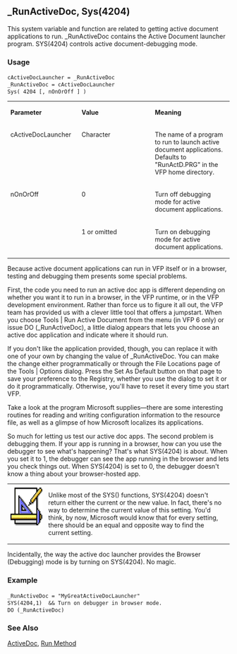 ## _RunActiveDoc, Sys(4204)

This system variable and function are related to getting active document applications to run. _RunActiveDoc contains the Active Document launcher program. SYS(4204) controls active document-debugging mode.

### Usage

```foxpro
cActiveDocLauncher = _RunActiveDoc
_RunActiveDoc = cActiveDocLauncher
Sys( 4204 [, nOnOrOff ] )
```
<table>
<tr>
  <td width="32%" valign="top">
  <p><b>Parameter</b></p>
  </td>
  <td width="23%" valign="top">
  <p><b>Value</b></p>
  </td>
  <td width="45%" valign="top">
  <p><b>Meaning</b></p>
  </td>
 </tr>
<tr>
  <td width="32%" valign="top">
  <p>cActiveDocLauncher</p>
  </td>
  <td width="23%" valign="top">
  <p>Character</p>
  </td>
  <td width="45%" valign="top">
  <p>The name of a program to run to launch active document applications. Defaults to &quot;RunActD.PRG&quot; in the VFP home directory.</p>
  </td>
 </tr>
<tr>
  <td width="32%" rowspan="2" valign="top">
  <p>nOnOrOff</p>
  </td>
  <td width="23%" valign="top">
  <p>0</p>
  </td>
  <td width="45%" valign="top">
  <p>Turn off debugging mode for active document applications.</p>
  </td>
 </tr>
<tr>
  <td width="33%" valign="top">
  <p>1 or omitted</p>
  </td>
  <td width="67%" valign="top">
  <p>Turn on debugging mode for active document applications.</p>
  </td>
 </tr>
</table>

Because active document applications can run in VFP itself or in a browser, testing and debugging them presents some special problems.

First, the code you need to run an active doc app is different depending on whether you want it to run in a browser, in the VFP runtime, or in the VFP development environment. Rather than force us to figure it all out, the VFP team has provided us with a clever little tool that offers a jumpstart. When you choose Tools \| Run Active Document from the menu (in VFP 6 only) or issue DO (_RunActiveDoc), a little dialog appears that lets you choose an active doc application and indicate where it should run. 

If you don't like the application provided, though, you can replace it with one of your own by changing the value of _RunActiveDoc. You can make the change either programmatically or through the File Locations page of the Tools \| Options dialog. Press the Set As Default button on that page to save your preference to the Registry, whether you use the dialog to set it or do it programmatically. Otherwise, you'll have to reset it every time you start VFP.

Take a look at the program Microsoft supplies&mdash;there are some interesting routines for reading and writing configuration information to the resource file, as well as a glimpse of how Microsoft localizes its applications.

So much for letting us test our active doc apps. The second problem is debugging them. If your app is running in a browser, how can you use the debugger to see what's happening? That's what SYS(4204) is about. When you set it to 1, the debugger can see the app running in the browser and lets you check things out. When SYS(4204) is set to 0, the debugger doesn't know a thing about your browser-hosted app. 

<table>
<tr>
  <td width="17%" valign="top">
<img width="94" height="94" src="design.gif">
  </td>
  <td width="83%">
  <p>Unlike most of the SYS() functions, SYS(4204) doesn't return either the current or the new value. In fact, there's no way to determine the current value of this setting. You'd think, by now, Microsoft would know that for every setting, there should be an equal and opposite way to find the current setting.</p>
  </td>
 </tr>
</table>

Incidentally, the way the active doc launcher provides the Browser (Debugging) mode is by turning on SYS(4204). No magic.

### Example

```foxpro
_RunActiveDoc = "MyGreatActiveDocLauncher"
SYS(4204,1)  && Turn on debugger in browser mode.
DO (_RunActiveDoc)
```
### See Also

[ActiveDoc](s4g767.md), [Run Method](s4g781.md)